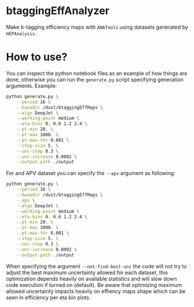 # btaggingEffAnalyzer

Make b-tagging efficiency maps with `ANATools` using datasets generated by `HEPAnalysis`.

# How to use?

You can inspect the python notebook files as an example of how things are done, otherwise you can run the `generate.py` script specifying generation arguments. Example:

```bash
python generate.py \
    --period 16 \
    --basedir /dust/btaggingEffMaps \
    --algo DeepJet \
    --working-point medium \
    --eta-bins 0. 0.6 1.2 2.4 \
    --pt-min 20. \
    --pt-max 1000. \
    --pt-max-thr 0.001 \
    --step-size 5. \
    --unc-stop 0.3 \
    --unc-increase 0.0002 \
    --output-path ./output
```

For and APV dataset you can specify the `--apv` argument as following:

```bash
python generate.py \
    --period 16 \
    --basedir /dust/btaggingEffMaps \
    --apv \
    --algo DeepJet \
    --working-point medium \
    --eta-bins 0. 0.6 1.2 2.4 \
    --pt-min 20. \
    --pt-max 1000. \
    --pt-max-thr 0.001 \
    --step-size 5. \
    --unc-stop 0.3 \
    --unc-increase 0.0002 \
    --output-path ./output
```

When specifying the argument `--not-find-best-unc` the code will not try to adjust the best maximum uncertainty allowed for each dataset, this optimization depends heavily on available statistics and will slow down code execution if turned on (default). Be aware that optimizing maximum allowed uncertainty impacts heavily on effiency maps shape which can be seen in efficiency per eta bin plots.
